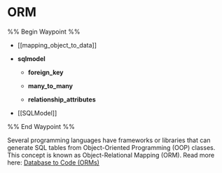 # ORM

%% Begin Waypoint %%
- [[mapping_object_to_data]]
- **sqlmodel**
	- **foreign_key**

	- **many_to_many**

	- **relationship_attributes**

- [[SQLModel]]

%% End Waypoint %%

Several programming languages have frameworks or libraries that can generate SQL tables from Object-Oriented Programming (OOP) classes. This concept is known as Object-Relational Mapping (ORM).
Read more here: [Database to Code (ORMs)](https://sqlmodel.tiangolo.com/db-to-code/)